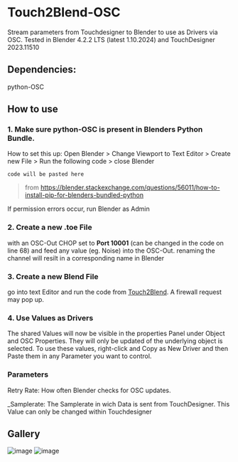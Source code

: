 # Touch2Blend-OSC
 Stream parameters from Touchdesigner to Blender to use as Drivers via OSC. Tested in Blender 4.2.2 LTS (latest 1.10.2024) and TouchDesigner 2023.11510

 ## Dependencies:
 python-OSC

## How to use
### 1. Make sure python-OSC is present in Blenders Python Bundle.
   How to set this up:
   Open Blender > Change Viewport to Text Editor > Create new File > Run the following code > close Blender
   ```
   code will be pasted here
   ```
   > from https://blender.stackexchange.com/questions/56011/how-to-install-pip-for-blenders-bundled-python

   If permission errors occur, run Blender as Admin
  
### 2. Create a new .toe File
  with an OSC-Out CHOP set to **Port 10001** (can be changed in the code on line 68) and feed any value (eg. Noise) into the OSC-Out.
  renaming the channel will resilt in a corresponding name in Blender

### 3. Create a new Blend File
   go into text Editor and run the code from [Touch2Blend](Touch2Blend-OSC/Touch2Blend). A firewall request may pop up.

### 4. Use Values as Drivers
  The shared Values will now be visible in the properties Panel under Object and OSC Properties. They will only be updated of the underlying object is selected.
  To use these values, right-click and Copy as New Driver and then Paste them in any Parameter you want to control.

### Parameters
Retry Rate: How often Blender checks for OSC updates.

_Samplerate: The Samplerate in wich Data is sent from TouchDesigner. This Value can only be changed within Touchdesigner

## Gallery
![image](https://github.com/user-attachments/assets/bb9d89d7-0d83-4c75-9cc6-33cdc55ae72f)
![image](https://github.com/user-attachments/assets/be6c32f7-7f0d-4469-a332-31b6cd1713ed)


